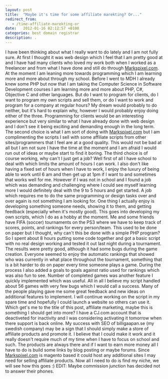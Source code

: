```yaml
---
layout: post
title:  "Maybe it's time for some affiliate marekting? Or..."
redirect_from:
   - /time-affiliate-marekting-or
date:   2012-01-16 02:12:57 +0100
categories: best domain registrar
description: .
---
```


I have been thinking about what I really want to do lately and I am not fully sure. At first I thought it was web design which I feel that I am pretty good at and I have had many clients who loved my work both when I worked as a freelancer and from what I have done and still do through [Markspixel.com](http://Markspixel.com "Markspixel"). At the moment I am leaning more towards programming which I am learning more and more about through my school. Before I went to MDH I already knew some PHP but now that I am taking the Computer Science in Software Development courses I am learning more and more about PHP, C#, Objective C and other languages. But do I want to program for clients, do I want to program my own scripts and sell them, or do I want to work and program for a company at regular hours? My dream would probably to do neither, but it's hard to explain why, however I would probably enjoy doing either of the three. Programming for clients would be an interesting experience but very similar to what I have already done with web design and I don't see it being exciting and demanding enough in the long term. The second choice is what I am sort of doing with [Markspixel.com](http://Markspixel.com "Markspixel") but I am complimenting the scripts I sell with some affiliate scripts from other sites/programmers that I feel are at a good quality. This would not be bad at all but I am not sure I have the time at the moment and I am afraid I would run out of ideas or maybe start to find it boring. The third choice is of course working, why can't I just get a job? Well first of all I have school to deal with which limits the amount of hours I can work. I also don't like having a fixed set of hours when I have to work, I enjoy the luxury of being able to work until 6 am and then get up at 1pm if I want to and sometimes that works well for me. However if I was not in school and I found a job which was demanding and challenging where I could see myself learning more I would definitely deal with the 9 to 5 hours and get started. A job which requires me to do the same programming or design tasks over and over again is not something I am looking for. One thing I actually enjoy is developing something someone needs, showing it to them, and getting feedback (especially when it's mostly good). This goes into developing my own scripts, which I do as a hobby at the moment. Me and some friends have FIFA (soccer) tournaments on the PS3 where we have to keep track of scores, points, and rankings for every person/team. This used to be done on paper but I thought, why can't this be done with a simple PHP program? So I spent about 8 hours putting some code together and got a basic script with no real design working and tested it out last night during a tournament. The results were pretty good, although it had some bugs during the game creation. Everyone seemed to enjoy the automatic rankings that showed who was currently in what place throughout the tournament, something that is a bit harder to do on paper every time someone plays a game. During the process I also added a goals to goals against ratio used for rankings which was also fun to see. Number of completed games was another feature I quickly implemented which was useful. All in all I believe my script handled about 56 games with very few bugs which I would call a success. Many of the people playing gave me some great feedback and new ideas on additional features to implement. I will continue working on the script in my spare time and hopefully I could launch a website so others can use it. Which get's me to the title of this post, affiliate marketing, maybe this is something I should get into more? I have a CJ.com account that is deactiveted for inactivity and I was considering activating it tomorrow when there support is back online. My success with SEO of billigaapan.se (my swedish company) may be a sign that I should simply make a store of affiliate products and promote it. I believe that I could make it work and it really doesn't require much of my time when I have to focus on school and such. The products are always there and if I want to earn more money all I have to do is build some links by blog posting or maybe forums. Since [Markspixel.com](http://Markspixel.com "Markspixel") is magento based it could host any additional sites I may need for selling affiliate products. Now all I need to do is find my niche, we will see how this goes :) EDIT: Maybe commission junction has decided not to answer their phones.